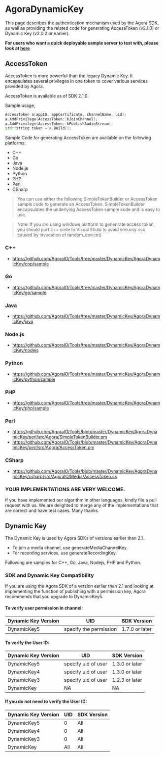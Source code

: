 # AgoraDynamicKey

This page describes the authentication mechanism used by the Agora SDK, as well as providing the related code for generating AccessToken (v2.1.0) or Dynamic Key (v2.0.2 or earlier).

**For users who want a quick deployable sample server to test with, please look at [here](https://github.com/AgoraIO-Community/TokenServer-nodejs)**

## AccessToken

AccessToken is more powerful than the legacy Dynamic Key. It encapsulates several privileges in one token to cover various services provided by Agora.

AccessToken is available as of SDK 2.1.0.

Sample usage,

```c++
AccessToken a(appID, appCertificate, channelName, uid);
a.AddPrivilege(AccessToken::kJoinChannel);
a.AddPrivilege(AccessToken::kPublishAudioStream);
std::string token = a.Build();
```
Sample Code for generating AccessToken are available on the following platforms:

 + C++
 + Go
 + Java
 + Node.js
 + Python
 + PHP
 + Perl
 + CSharp

> You can use either the following SimpleTokenBuilder or AccessToken sample code to generate an AccessToken. SimpleTokenBuilder encapsulates the underlying AccessToken sample code and is easy to use.

> Note: If you are using windows platform to genenrate access token, you should port c++ code to Visual Stidio to avoid security risk caused by invocation of random_device()

### C++

+ https://github.com/AgoraIO/Tools/tree/master/DynamicKey/AgoraDynamicKey/cpp/sample

### Go

+ https://github.com/AgoraIO/Tools/tree/master/DynamicKey/AgoraDynamicKey/go/sample

### Java

+ https://github.com/AgoraIO/Tools/tree/master/DynamicKey/AgoraDynamicKey/java

### Node.js

+ https://github.com/AgoraIO/Tools/tree/master/DynamicKey/AgoraDynamicKey/nodejs

### Python

+ https://github.com/AgoraIO/Tools/tree/master/DynamicKey/AgoraDynamicKey/python/sample

### PHP

+ https://github.com/AgoraIO/Tools/tree/master/DynamicKey/AgoraDynamicKey/php/sample

### Perl

+ https://github.com/AgoraIO/Tools/blob/master/DynamicKey/AgoraDynamicKey/perl/src/Agora/SimpleTokenBuilder.pm
+ https://github.com/AgoraIO/Tools/blob/master/DynamicKey/AgoraDynamicKey/perl/src/Agora/AccessToken.pm

### CSharp

+ https://github.com/AgoraIO/Tools/blob/master/DynamicKey/AgoraDynamicKey/csharp/src/AgoraIO/Media/AccessToken.cs

### **YOUR IMPLEMENTATIONS ARE VERY WELCOME.**

If you have implemented our algorithm in other languages, kindly file a pull request with us. We are delighted to merge any of the implementations that are correct and have test cases. Many thanks.


## Dynamic Key

The Dynamic Key is used by Agora SDKs of versions earlier than 2.1.

 + To join a media channel, use generateMediaChannelKey.
 + For recording services, use generateRecordingKey.

Following are samples for C++, Go, Java, Nodejs, PHP and Python.

### SDK and Dynamic Key Compatibility

If you are using the Agora SDK of a version earlier than 2.1 and looking at implementing the function of publishing with a permission key, Agora recommends that you upgrade to DynamicKey5.

#### To verify user permission in channel:
| Dynamic Key Version | UID | SDK Version  |
|---|---|---|
| DynamicKey5  | specify the permission | 1.7.0 or later  |


#### To verify the User ID:

| Dynamic Key Version | UID | SDK Version  |
|---|---|---|
| DynamicKey5  | specify uid of user | 1.3.0 or later  |
| DynamicKey4  | specify uid of user | 1.3.0 or later  |
| DynamicKey3  | specify uid of user  | 1.2.3 or later  |
| DynamicKey  |  NA |  NA |

#### If you do not need to verify the User ID:

| Dynamic Key Version | UID | SDK Version  |
|---|---|---|
| DynamicKey5  | 0 | All |
| DynamicKey4  | 0 | All |
| DynamicKey3  | 0 | All |
| DynamicKey  | All | All |

